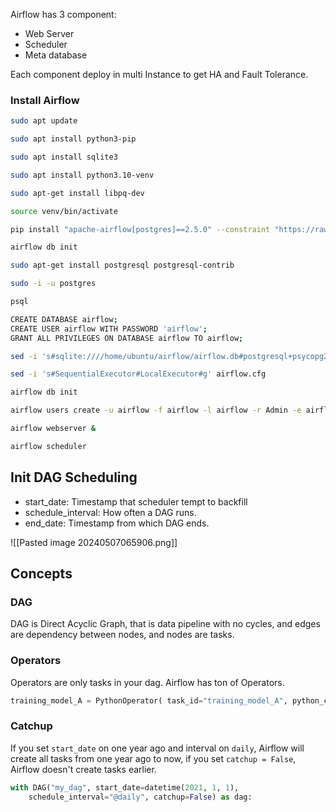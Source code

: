 Airflow has 3 component:
- Web Server
- Scheduler
- Meta database

Each component deploy in multi Instance to get HA and Fault Tolerance.

### Install Airflow
```bash 
sudo apt update

sudo apt install python3-pip

sudo apt install sqlite3

sudo apt install python3.10-venv

sudo apt-get install libpq-dev

source venv/bin/activate

pip install "apache-airflow[postgres]==2.5.0" --constraint "https://raw.githubusercontent.com/apache/airflow/constraints-2.5.0/constraints-3.7.txt"

airflow db init

sudo apt-get install postgresql postgresql-contrib

sudo -i -u postgres

psql

CREATE DATABASE airflow;
CREATE USER airflow WITH PASSWORD 'airflow';
GRANT ALL PRIVILEGES ON DATABASE airflow TO airflow;

sed -i 's#sqlite:////home/ubuntu/airflow/airflow.db#postgresql+psycopg2://airflow:airflow@localhost/airflow#g' airflow.cfg

sed -i 's#SequentialExecutor#LocalExecutor#g' airflow.cfg

airflow db init

airflow users create -u airflow -f airflow -l airflow -r Admin -e airflow@gmail.com

airflow webserver &

airflow scheduler
```

## Init DAG Scheduling
- start_date: Timestamp that scheduler tempt to backfill
- schedule_interval: How often a DAG runs.
- end_date: Timestamp from which DAG ends. 

![[Pasted image 20240507065906.png]]

## Concepts
### DAG
DAG is Direct Acyclic Graph, that is data pipeline with no cycles, and edges are dependency between nodes, and nodes are tasks.

### Operators
Operators are only tasks in your dag. Airflow has ton of Operators. 

```python 
training_model_A = PythonOperator( task_id="training_model_A", python_callable=_training_model )
```
### Catchup
If you set `start_date` on one year ago and interval on `daily`, Airflow will create all tasks from one year ago to now, if you set `catchup = False`, Airflow doesn't create tasks earlier.

```python 
with DAG("my_dag", start_date=datetime(2021, 1, 1),
    schedule_interval="@daily", catchup=False) as dag:
```
